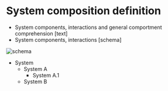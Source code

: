 # System composition definition

* System components, interactions and general comportment comprehension [text]
* System components, interactions [schema]

![schema](https://github.com/Primerz/Work-a-system/blob/master/definition/system%20schema.png?raw=true)

* System
  * System A
    * System A.1
  * System B
